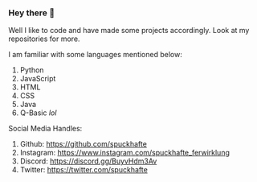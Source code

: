 ### Hey there 👋

Well I like to code and have made some projects accordingly.
Look at my repositories for more.

I am familiar with some languages mentioned below: 
1. Python
2. JavaScript
3. HTML
4. CSS
5. Java
6. Q-Basic *lol*
    
Social Media Handles:
1. Github: https://github.com/spuckhafte
2. Instagram: https://www.instagram.com/spuckhafte_ferwirklung
3. Discord: https://discord.gg/BuyvHdm3Av
4. Twitter: https://twitter.com/spuckhafte
